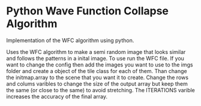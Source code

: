 # Python Wave Function Collapse Algorithm 
 Implementation of the WFC algorithm using python. 

 Uses the WFC algorithm to make a semi random image that looks similar and follows the patterns in a inital image.
 To use run the WFC file.
 If you want to change the config then add the images you want to use to the imgs folder and create a object of the tile class for each of them. Than change the initmap.array to the scene that you want it to create.
 Change the rows and colums varibles to change the size of the output array but keep them the same (or close to the same) to avoid stretching.
 The ITERATIONS varible increases the accuracy of the final array.

